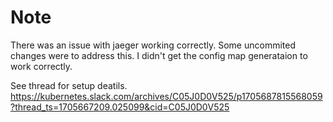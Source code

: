 # Note

There was an issue with jaeger working correctly.
Some uncommited changes were to address this. 
I didn't get the config map generataion to work correctly.

See thread for setup deatils. 
https://kubernetes.slack.com/archives/C05J0D0V525/p1705687815568059?thread_ts=1705667209.025099&cid=C05J0D0V525
